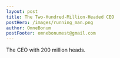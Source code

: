 ```yaml
---
layout: post
title: The Two-Hundred-Million-Headed CEO
postHero: /images/running_man.png
author: OmneBonum
postFooter: omnebonumest@gmail.com
---
```

The CEO with 200 million heads.
